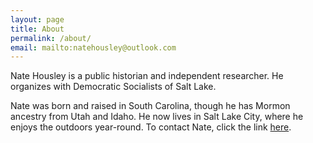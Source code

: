 ```yaml
---
layout: page
title: About
permalink: /about/
email: mailto:natehousley@outlook.com
---
```

Nate Housley is a public historian and independent researcher. He organizes with Democratic Socialists of Salt Lake.

Nate was born and raised in South Carolina, though he has Mormon ancestry from Utah and Idaho. He now lives in Salt Lake City, where he enjoys the outdoors year-round. To contact Nate, click the link <a href="mailto:natehousley@outlook.com">here</a>.

